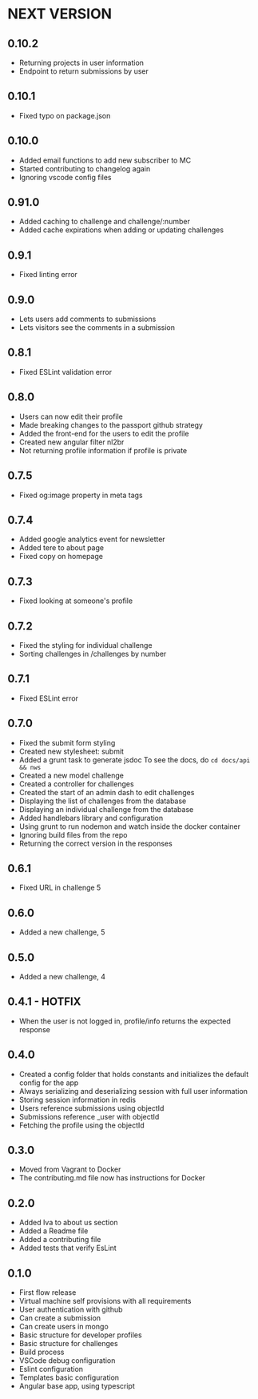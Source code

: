 # NEXT VERSION

## 0.10.2
- Returning projects in user information
- Endpoint to return submissions by user

## 0.10.1
- Fixed typo on package.json

## 0.10.0
- Added email functions to add new subscriber to MC
- Started contributing to changelog again
- Ignoring vscode config files

## 0.91.0

- Added caching to challenge and challenge/:number
- Added cache expirations when adding or updating challenges

## 0.9.1

- Fixed linting error

## 0.9.0

- Lets users add comments to submissions
- Lets visitors see the comments in a submission

## 0.8.1

- Fixed ESLint validation error

## 0.8.0

- Users can now edit their profile
- Made breaking changes to the passport github strategy
- Added the front-end for the users to edit the profile
- Created new angular filter nl2br
- Not returning profile information if profile is private

## 0.7.5

- Fixed og:image property in meta tags

## 0.7.4

- Added google analytics event for newsletter
- Added tere to about page
- Fixed copy on homepage

## 0.7.3

- Fixed looking at someone's profile

## 0.7.2

- Fixed the styling for individual challenge
- Sorting challenges in /challenges by number

## 0.7.1

- Fixed ESLint error

## 0.7.0

- Fixed the submit form styling
- Created new stylesheet: submit
- Added a grunt task to generate jsdoc
  To see the docs, do `cd docs/api && nws`
- Created a new model challenge
- Created a controller for challenges
- Created the start of an admin dash to edit challenges
- Displaying the list of challenges from the database
- Displaying an individual challenge from the database
- Added handlebars library and configuration
- Using grunt to run nodemon and watch inside the docker container
- Ignoring build files from the repo
- Returning the correct version in the responses

## 0.6.1

- Fixed URL in challenge 5

## 0.6.0

- Added a new challenge, 5

## 0.5.0

- Added a new challenge, 4

## 0.4.1 - HOTFIX

- When the user is not logged in, profile/info returns the expected response

## 0.4.0

- Created a config folder that holds constants and initializes the default config for the app
- Always serializing and deserializing session with full user information
- Storing session information in redis
- Users reference submissions using objectId
- Submissions reference _user with objectId
- Fetching the profile using the objectId

## 0.3.0

- Moved from Vagrant to Docker
- The contributing.md file now has instructions for Docker

## 0.2.0

- Added Iva to about us section
- Added a Readme file
- Added a contributing file
- Added tests that verify EsLint

## 0.1.0

- First flow release
- Virtual machine self provisions with all requirements
- User authentication with github
- Can create a submission
- Can create users in mongo
- Basic structure for developer profiles
- Basic structure for challenges
- Build process
- VSCode debug configuration
- Eslint configuration
- Templates basic configuration
- Angular base app, using typescript

